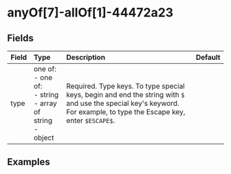 
# anyOf[7]-allOf[1]-44472a23



## Fields

Field | Type | Description | Default
:-- | :-- | :-- | :--
type | one of:<br/>- one of:<br/>- string<br/>- array of string<br/>- object | Required. Type keys. To type special keys, begin and end the string with `$` and use the special key's keyword. For example, to type the Escape key, enter `$ESCAPE$`. | 

## Examples
